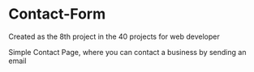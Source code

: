 # Contact-Form
Created as the 8th project in the 40 projects for web developer

Simple Contact Page, where you can contact a business by sending an email
